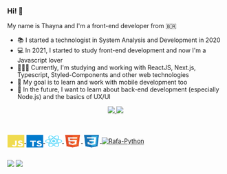 ### Hi! 👋

My name is Thayna and I'm a front-end developer from 🇧🇷
 


- 📚  I started a technologist in System Analysis and Development in 2020
- 💻  In 2021, I started to study front-end development and now I'm a Javascript lover
- 👩🏽‍💻   Currently, I'm studying and working with ReactJS, Next.js, Typescript, Styled-Components and other web technologies
- 🎯  My goal is to learn and work with mobile development too
- 📌  In the future, I want to learn about back-end development (especially Node.js) and the basics of UX/UI


<div align="center">
  <a href="https://github.com/thaynadss">
  <img height="180em" src="https://github-readme-stats.vercel.app/api?username=thaynadss&show_icons=true&theme=dracula&include_all_commits=true&count_private=true"/>
  <img height="180em" src="https://github-readme-stats.vercel.app/api/top-langs/?username=thaynadss&layout=compact&langs_count=7&theme=dracula"/>
</div>
  
  ##
  <div style="display: inline_block"><br>
  <img align="center" alt="javascript" height="30" width="40" src="https://raw.githubusercontent.com/devicons/devicon/master/icons/javascript/javascript-plain.svg">
  <img align="center" alt="typescript" height="30" width="40" src="https://raw.githubusercontent.com/devicons/devicon/master/icons/typescript/typescript-plain.svg">
  <img align="center" alt="react" height="30" width="40" src="https://raw.githubusercontent.com/devicons/devicon/master/icons/react/react-original.svg">
  <img align="center" alt="HTML" height="30" width="40" src="https://raw.githubusercontent.com/devicons/devicon/master/icons/html5/html5-original.svg">
  <img align="center" alt="CSS" height="30" width="40" src="https://raw.githubusercontent.com/devicons/devicon/master/icons/css3/css3-original.svg">
  <img align="center" alt="Rafa-Python" height="30" width="40" src="https://cdn.jsdelivr.net/gh/devicons/devicon/icons/nextjs/nextjs-line.svg">
    
    
   ##
    
    
    
  <a href="mailto:thaynadosantos.silva@gmail.com"><img src="https://img.shields.io/badge/-Gmail-%23333?style=for-the-badge&logo=gmail&logoColor=white" target="_blank"></a>
  <a href="https://www.linkedin.com/in/thaynadsansilva" target="_blank"><img src="https://img.shields.io/badge/-LinkedIn-%230077B5?style=for-the-badge&logo=linkedin&logoColor=white" target="_blank"></a>
</div>
